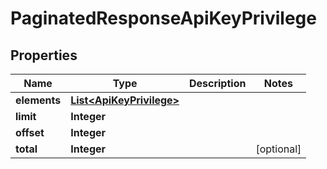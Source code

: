 
# PaginatedResponseApiKeyPrivilege

## Properties
Name | Type | Description | Notes
------------ | ------------- | ------------- | -------------
**elements** | [**List&lt;ApiKeyPrivilege&gt;**](ApiKeyPrivilege.md) |  | 
**limit** | **Integer** |  | 
**offset** | **Integer** |  | 
**total** | **Integer** |  |  [optional]



